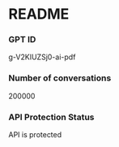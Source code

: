# README
### GPT ID
 g-V2KIUZSj0-ai-pdf
### Number of conversations
 200000
### API Protection Status
API is protected
